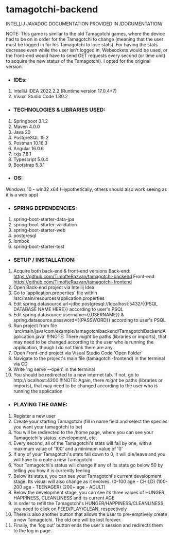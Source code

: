 # tamagotchi-backend

INTELLIJ JAVADOC DOCUMENTATION PROVIDED IN /DOCUMENTATION/

NOTE: This game is similar to the old Tamagotchi games, where the device had to be on in order for the Tamagotchi to change
(meaning that the user must be logged in for his Tamagotchi to lose stats).
For having the stats decrease even while the user isn't logged in, Websockets would be used, or the front-end would have to
send GET requests every second (or time unit) to acquire the new status of the Tamagotchi). I opted for the original version.

- <h3>IDEs:</h3>
1. IntelliJ IDEA		   2022.2.2 (Runtime version 17.0.4+7)
2. Visual Studio Code 		   1.80.2

- <h3>TECHNOLOGIES & LIBRARIES USED:</h3>
1. Springboot 			   3.1.2
2. Maven 			   4.0.0
3. Java 			   20
4. PostgreSQL 			   15.2
5. Postman 			   10.16.3
6. Angular	                   16.0.6
7. rxjs                            7.8.1
8. Typescript                      5.0.4
9. Bootstrap			   5.3.1

- <h3>OS:</h3>
Windows 10 - win32 x64
(Hypothetically, others should also work seeing as it is a web app)

- <h3>SPRING DEPENDENCIES:</h3>
1. spring-boot-starter-data-jpa
2. spring-boot-starter-validation
3. spring-boot-starter-web
4. postgresql
5. lombok
6. spring-boot-starter-test

- <h3>SETUP / INSTALLATION:</h3>
1. Acquire both back-end & front-end versions
Back-end: https://github.com/TimofteRazvan/tamagotchi-backend
Front-end: https://github.com/TimofteRazvan/tamagotchi-frontend
2. Open Back-end project via Intellij Idea
3. Go to 'application.properties' file within /src/main/resources/application.properties
4. Edit spring.datasource.url=jdbc:postgresql://localhost:5432/{{PSQL DATABASE NAME HERE}} according to user's PSQL
5. Edit spring.datasource.username={{USERNAME}} & spring.datasource.password={{PASSWORD}} according to user's PSQL
6. Run project from file 'src/main/java/com/example/tamagotchibackend/TamagotchiBackendApplication.java'
!!!NOTE: There *might* be paths (libraries or imports), that may need to be changed according to the user who is
running the application, though I do not think there are any.
7. Open Front-end project via Visual Studio Code 'Open Folder'
8. Navigate to the project's main file (tamagotchi-frontend) in the terminal via CD
9. Write 'ng serve --open' in the terminal
10. You should be redirected to a new internet tab. If not, go to http://localhost:4200
!!!NOTE: Again, there *might* be paths (libraries or imports), that may need to be changed according to the user who is
running the application

- <h3>PLAYING THE GAME:</h3>
1. Register a new user
2. Create your starting Tamagotchi (fill in name field and select the species you want your tamagotchi to be)
3. You will be redirected to the /home page, where you can see your Tamagotchi's status, development, etc.
4. Every second, all of the Tamagotchi's stats will fall by one, with a maximum value of '100' and a minimum value of '0'
5. If any of your Tamagotchi's stats fall down to 0, it will die/leave and you will have to create a new Tamagotchi
6. Your Tamagotchi's status will change if any of its stats go below 50 by telling you how it is currently feeling
7. Below its status, you can see your Tamagotchi's current development stage. Its visual will also change as it evolves.
(0-100 age - CHILD)
(100-200 age - TEENAGER)
(200+ age - ADULT)
8. Below the development stage, you can see its three values of HUNGER, HAPPINESS, CLEANLINESS and its current AGE
9. In order to refill the Tamagotchi's HUNGER/HAPPINESS/CLEANLINESS, you need to click on FEED/PLAY/CLEAN, respectively
10. There is also another button that allows the user to pre-emptively create a new Tamagotchi. The old one will be lost forever.
11. Finally, the 'log out' button ends the user's session and redirects them to the log in page.
